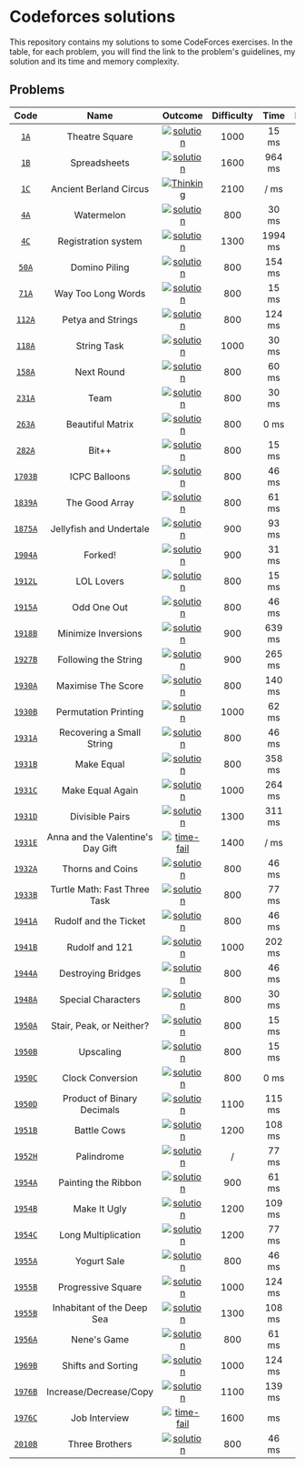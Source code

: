 # Codeforces solutions

This repository contains my solutions to some CodeForces exercises. In the table, for each problem, you will find the link to the problem's guidelines, my solution and its time and memory complexity.

## Problems

| __Code__ | __Name__ | __Outcome__ | __Difficulty__ | __Time__ | __Memory__ | __Language__ |
| :---: | :---: | :---: | :---: | :---: | :---: | :---: |
| [`1A`](https://codeforces.com/problemset/problem/1/A) | Theatre Square | [![solution](res/solution.svg)](src/theatre-square/main.cpp) | 1000 | 15 ms | 0 KB | ![cpp](res/cpp.svg) |
| [`1B`](https://codeforces.com/problemset/problem/1/B) | Spreadsheets | [![solution](res/solution.svg)](src/spreadsheets/main.cpp) | 1600 | 964 ms | 0 KB | ![cpp](res/cpp.svg) |
| [`1C`](https://codeforces.com/problemset/problem/1/C) | Ancient Berland Circus | [![Thinking](res/thinking.svg)](src/ancient-berland-circus/main.cpp) | 2100 | / ms | / KB | ![cpp](res/cpp.svg) |
| [`4A`](https://codeforces.com/problemset/problem/4/A) | Watermelon | [![solution](res/solution.svg)](src/watermelon/main.cpp) | 800 | 30 ms | 0 KB | ![cpp](res/cpp.svg) |
| [`4C`](https://codeforces.com/problemset/problem/4/C) | Registration system | [![solution](res/solution.svg)](src/registration-system/main.cpp) | 1300 | 1994 ms | 1300  KB | ![cpp](res/cpp.svg) |
| [`50A`](https://codeforces.com/problemset/problem/50/A) | Domino Piling | [![solution](res/solution.svg)](src/domino-piling/main.cpp) | 800 | 154 ms | 100 KB | ![cpp](res/cpp.svg) |
| [`71A`](https://codeforces.com/problemset/problem/71/A) | Way Too Long Words | [![solution](res/solution.svg)](src/way-too-long-words/main.cpp) | 800 | 15 ms | 0 KB | ![cpp](res/cpp.svg) |
| [`112A`](https://codeforces.com/problemset/problem/112/A) | Petya and Strings | [![solution](res/solution.svg)](src/petya-and-strings/main.cpp) | 800 | 124 ms | 0 KB | ![cpp](res/cpp.svg) |
| [`118A`](https://codeforces.com/problemset/problem/118/A) | String Task | [![solution](res/solution.svg)](src/string-task/main.cpp) | 1000 | 30 ms | 0 KB | ![cpp](res/cpp.svg) |
| [`158A`](https://codeforces.com/problemset/problem/158/A) | Next Round | [![solution](res/solution.svg)](src/next-round/main.cpp) | 800 | 60 ms | 0 KB | ![cpp](res/cpp.svg) |
| [`231A`](https://codeforces.com/problemset/problem/231/A) | Team | [![solution](res/solution.svg)](src/team/main.cpp) | 800 | 30 ms | 0 KB | ![cpp](res/cpp.svg) |
| [`263A`](https://codeforces.com/problemset/problem/263/A) | Beautiful Matrix | [![solution](res/solution.svg)](src/beautiful-matrix/main.cpp) | 800 | 0 ms | 0 KB | ![cpp](res/cpp.svg) |
| [`282A`](https://codeforces.com/problemset/problem/282/A) | Bit++ | [![solution](res/solution.svg)](src/bit++/main.cpp) | 800 | 15 ms | 0 KB | ![cpp](res/cpp.svg) |
| [`1703B`](https://codeforces.com/problemset/problem/1703/B) | ICPC Balloons | [![solution](res/solution.svg)](src/ICPC-balloons/main.cpp) | 800 | 46 ms | 0 KB | ![cpp](res/cpp.svg) |
| [`1839A`](https://codeforces.com/problemset/problem/1839/A) | The Good Array | [![solution](res/solution.svg)](src/the-good-array/main.cpp) | 800 | 61 ms | 100 KB | ![cpp](res/cpp.svg) |
| [`1875A`](https://codeforces.com/problemset/problem/1875/A) | Jellyfish and Undertale | [![solution](res/solution.svg)](src/jellyfish-and-undertale/main.cpp) | 900 | 93 ms | 0 KB | ![cpp](res/cpp.svg) |
| [`1904A`](https://codeforces.com/problemset/problem/1904/A) | Forked! | [![solution](res/solution.svg)](src/forked/main.cpp) | 900 | 31 ms | 0 KB | ![cpp](res/cpp.svg) |
| [`1912L`](https://codeforces.com/problemset/problem/1912/L) | LOL Lovers | [![solution](res/solution.svg)](src/LOL-lovers/main.cpp) | 800 | 15 ms | 0 KB | ![cpp](res/cpp.svg) |
| [`1915A`](https://codeforces.com/problemset/problem/1915/A) | Odd One Out | [![solution](res/solution.svg)](src/odd-one-out/main.cpp) | 800 | 46 ms | 100 KB | ![cpp](res/cpp.svg) |
| [`1918B`](https://codeforces.com/problemset/problem/1918/B) | Minimize Inversions | [![solution](res/solution.svg)](src/minimize-inversions/main.cpp) | 900 | 639  ms | 5400 KB | ![cpp](res/cpp.svg) |
| [`1927B`](https://codeforces.com/problemset/problem/1927/B) | Following the String | [![solution](res/solution.svg)](src/following-the-string/main.cpp) | 900 | 265 ms |  600 KB | ![cpp](res/cpp.svg) |
| [`1930A`](https://codeforces.com/problemset/problem/1930/A) | Maximise The Score | [![solution](res/solution.svg)](src/maximise-the-score/main.cpp) | 800 | 140 ms | 0 KB | ![cpp](res/cpp.svg) |
| [`1930B`](https://codeforces.com/problemset/problem/1930/B) | Permutation Printing | [![solution](res/solution.svg)](src/permutation-printing/main.cpp) | 1000 | 62 ms | 100 KB | ![cpp](res/cpp.svg) |
| [`1931A`](https://codeforces.com/problemset/problem/1931/A) | Recovering a Small String | [![solution](res/solution.svg)](src/recovering-a-small-string/main.cpp) | 800 | 46 ms | 0 KB | ![cpp](res/cpp.svg) |
| [`1931B`](https://codeforces.com/problemset/problem/1931/B) | Make Equal | [![solution](res/solution.svg)](src/make-equal/main.cpp) | 800 | 358 ms | 1600 KB | ![cpp](res/cpp.svg) |
| [`1931C`](https://codeforces.com/problemset/problem/1931/C) | Make Equal Again | [![solution](res/solution.svg)](src/make-equal-again/main.cpp) | 1000 | 264 ms | 2100 KB | ![cpp](res/cpp.svg) |
| [`1931D`](https://codeforces.com/problemset/problem/1931/D) | Divisible Pairs | [![solution](res/solution.svg)](src/divisible-pairs/main.cpp) | 1300 | 311 ms | 12900 KB | ![cpp](res/cpp.svg) |
| [`1931E`](https://codeforces.com/problemset/problem/1931/E) | Anna and the Valentine's Day Gift | [![time-fail](res/time-fail.svg)](src/anna-and-the-valentines-day-gift/main.cpp) | 1400 | / ms | / KB | ![cpp](res/cpp.svg) |
| [`1932A`](https://codeforces.com/problemset/problem/1932/A) | Thorns and Coins | [![solution](res/solution.svg)](src/thorns-and-coins/main.cpp) | 800 | 46 ms | 0 KB | ![cpp](res/cpp.svg) |
| [`1933B`](https://codeforces.com/problemset/problem/1933/B) | Turtle Math: Fast Three Task | [![solution](res/solution.svg)](src/turtle-math-fast-three-task/main.cpp) | 800 | 77 ms | 100 KB | ![cpp](res/cpp.svg) |
| [`1941A`](https://codeforces.com/problemset/problem/1941/A) | Rudolf and the Ticket | [![solution](res/solution.svg)](src/rudolf-and-the-ticket/main.cpp) | 800 | 46 ms | 0 KB | ![cpp](res/cpp.svg) |
| [`1941B`](https://codeforces.com/problemset/problem/1941/B) | Rudolf and 121 | [![solution](res/solution.svg)](src/rudolf-and-121/main.py) | 1000 | 202 ms | 25700  KB | ![python](res/python.svg) |
| [`1944A`](https://codeforces.com/problemset/problem/1944/A) | Destroying Bridges | [![solution](res/solution.svg)](src/destroying-bridges/main.cpp) | 800 | 46 ms | 0 KB | ![cpp](res/cpp.svg) |
| [`1948A`](https://codeforces.com/problemset/problem/1948/A) | Special Characters | [![solution](res/solution.svg)](src/special-characters/main.cpp) | 800 | 30 ms | 0 KB | ![cpp](res/cpp.svg) |
| [`1950A`](https://codeforces.com/problemset/problem/1950/A) | Stair, Peak, or Neither? | [![solution](res/solution.svg)](src/stair-peak-or-neither/main.cpp) | 800 | 15 ms | 0 KB | ![cpp](res/cpp.svg) |
| [`1950B`](https://codeforces.com/problemset/problem/1950/B) | Upscaling | [![solution](res/solution.svg)](src/upscaling/main.cpp) | 800 | 15 ms | 0 KB | ![cpp](res/cpp.svg) |
| [`1950C`](https://codeforces.com/problemset/problem/1950/C) | Clock Conversion | [![solution](res/solution.svg)](src/clock-conversion/main.cpp) | 800 | 0 ms | 0 KB | ![cpp](res/cpp.svg) |
| [`1950D`](https://codeforces.com/problemset/problem/1950/D) | Product of Binary Decimals | [![solution](res/solution.svg)](src/product-of-binary-decimals/main.cpp) | 1100 | 115 ms | 0 KB | ![cpp](res/cpp.svg) |
| [`1951B`](https://codeforces.com/problemset/problem/1951/B) | Battle Cows | [![solution](res/solution.svg)](src/battle-cows/main.cpp) | 1200 | 108 ms | 100 KB | ![cpp](res/cpp.svg) |
| [`1952H`](https://codeforces.com/problemset/problem/1952/H) | Palindrome | [![solution](res/solution.svg)](src/palindrome/main.cpp) | / | 77 ms | 0 KB | ![cpp](res/cpp.svg) |
| [`1954A`](https://codeforces.com/problemset/problem/1954/A) | Painting the Ribbon | [![solution](res/solution.svg)](src/painting-the-ribbon/main.cpp) | 900 | 61 ms | 0 KB | ![cpp](res/cpp.svg) |
| [`1954B`](https://codeforces.com/problemset/problem/1954/B) | Make It Ugly | [![solution](res/solution.svg)](src/make-it-ugly/main.cpp) | 1200 | 109 ms | 0 KB | ![cpp](res/cpp.svg) |
| [`1954C`](https://codeforces.com/problemset/problem/1954/C) | Long Multiplication | [![solution](res/solution.svg)](src/long-multiplication/main.cpp) | 1200 | 77 ms | 100 KB | ![cpp](res/cpp.svg) |
| [`1955A`](https://codeforces.com/problemset/problem/1955/A) | Yogurt Sale | [![solution](res/solution.svg)](src/yogurt-sale/main.cpp) | 800 | 46 ms | 44 KB | ![cpp](res/cpp.svg) |
| [`1955B`](https://codeforces.com/problemset/problem/1955/B) | Progressive Square | [![solution](res/solution.svg)](src/progressive-square/main.cpp) | 1000 | 124 ms | 0 KB | ![cpp](res/cpp.svg) |
| [`1955B`](https://codeforces.com/problemset/problem/1955/C) | Inhabitant of the Deep Sea | [![solution](res/solution.svg)](src/inhabitant-of-the-deep-sea/main.cpp) | 1300 | 108 ms | 52 KB | ![cpp](res/cpp.svg) |
| [`1956A`](https://codeforces.com/problemset/problem/1956/A) | Nene's Game | [![solution](res/solution.svg)](src/nenes-game/main.cpp) | 800 | 61 ms | 0 KB | ![cpp](res/cpp.svg) |
| [`1969B`](https://codeforces.com/problemset/problem/1969/B) | Shifts and Sorting | [![solution](res/solution.svg)](src/shifts-and-sorting/main.py) | 1000 | 124 ms | 0 KB | ![python](res/python.svg) |
| [`1976B`](https://codeforces.com/problemset/problem/1976/B) | Increase/Decrease/Copy | [![solution](res/solution.svg)](src/increase-decrease-copy/main.cpp) | 1100 | 139 ms | 100 KB | ![cpp](res/cpp.svg) |
| [`1976C`](https://codeforces.com/problemset/problem/1976/C) | Job Interview | [![time-fail](res/time-fail.svg)](src/job-interview/main.cpp) | 1600 | ms | KB | ![cpp](res/cpp.svg) |
| [`2010B`](https://codeforces.com/problemset/problem/2010/B) | Three Brothers | [![solution](res/solution.svg)](src/three-brothers/main.cpp) | 800 | 46 ms | 100 KB | ![cpp](res/cpp.svg) |

<!--
| [`N`](https://codeforces.com/problemset/problem/) | Name | [![solution](res/solution.svg)](src/folder/main.) | Difficulty | ms | KB | ![](res/.svg) |
-->

<!-- SVG:
    - https://devicon.dev
    - www.svgrepo.com, line white, size 45px padding 50%
-->
